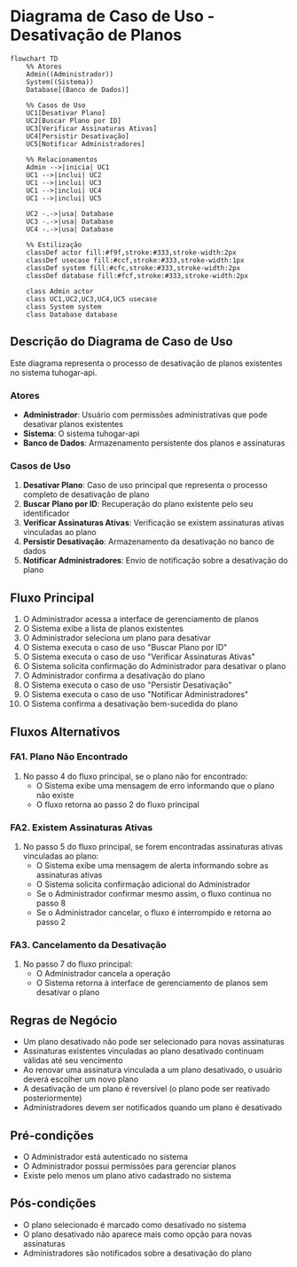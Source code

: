# Diagrama de Caso de Uso - Desativação de Planos

```mermaid
flowchart TD
    %% Atores
    Admin((Administrador))
    System((Sistema))
    Database[(Banco de Dados)]
    
    %% Casos de Uso
    UC1[Desativar Plano]
    UC2[Buscar Plano por ID]
    UC3[Verificar Assinaturas Ativas]
    UC4[Persistir Desativação]
    UC5[Notificar Administradores]
    
    %% Relacionamentos
    Admin -->|inicia| UC1
    UC1 -->|inclui| UC2
    UC1 -->|inclui| UC3
    UC1 -->|inclui| UC4
    UC1 -->|inclui| UC5
    
    UC2 -.->|usa| Database
    UC3 -.->|usa| Database
    UC4 -.->|usa| Database
    
    %% Estilização
    classDef actor fill:#f9f,stroke:#333,stroke-width:2px
    classDef usecase fill:#ccf,stroke:#333,stroke-width:1px
    classDef system fill:#cfc,stroke:#333,stroke-width:2px
    classDef database fill:#fcf,stroke:#333,stroke-width:2px
    
    class Admin actor
    class UC1,UC2,UC3,UC4,UC5 usecase
    class System system
    class Database database
```

## Descrição do Diagrama de Caso de Uso

Este diagrama representa o processo de desativação de planos existentes no sistema tuhogar-api.

### Atores
- **Administrador**: Usuário com permissões administrativas que pode desativar planos existentes
- **Sistema**: O sistema tuhogar-api
- **Banco de Dados**: Armazenamento persistente dos planos e assinaturas

### Casos de Uso
1. **Desativar Plano**: Caso de uso principal que representa o processo completo de desativação de plano
2. **Buscar Plano por ID**: Recuperação do plano existente pelo seu identificador
3. **Verificar Assinaturas Ativas**: Verificação se existem assinaturas ativas vinculadas ao plano
4. **Persistir Desativação**: Armazenamento da desativação no banco de dados
5. **Notificar Administradores**: Envio de notificação sobre a desativação do plano

## Fluxo Principal

1. O Administrador acessa a interface de gerenciamento de planos
2. O Sistema exibe a lista de planos existentes
3. O Administrador seleciona um plano para desativar
4. O Sistema executa o caso de uso "Buscar Plano por ID"
5. O Sistema executa o caso de uso "Verificar Assinaturas Ativas"
6. O Sistema solicita confirmação do Administrador para desativar o plano
7. O Administrador confirma a desativação do plano
8. O Sistema executa o caso de uso "Persistir Desativação"
9. O Sistema executa o caso de uso "Notificar Administradores"
10. O Sistema confirma a desativação bem-sucedida do plano

## Fluxos Alternativos

### FA1. Plano Não Encontrado
1. No passo 4 do fluxo principal, se o plano não for encontrado:
   - O Sistema exibe uma mensagem de erro informando que o plano não existe
   - O fluxo retorna ao passo 2 do fluxo principal

### FA2. Existem Assinaturas Ativas
1. No passo 5 do fluxo principal, se forem encontradas assinaturas ativas vinculadas ao plano:
   - O Sistema exibe uma mensagem de alerta informando sobre as assinaturas ativas
   - O Sistema solicita confirmação adicional do Administrador
   - Se o Administrador confirmar mesmo assim, o fluxo continua no passo 8
   - Se o Administrador cancelar, o fluxo é interrompido e retorna ao passo 2

### FA3. Cancelamento da Desativação
1. No passo 7 do fluxo principal:
   - O Administrador cancela a operação
   - O Sistema retorna à interface de gerenciamento de planos sem desativar o plano

## Regras de Negócio

- Um plano desativado não pode ser selecionado para novas assinaturas
- Assinaturas existentes vinculadas ao plano desativado continuam válidas até seu vencimento
- Ao renovar uma assinatura vinculada a um plano desativado, o usuário deverá escolher um novo plano
- A desativação de um plano é reversível (o plano pode ser reativado posteriormente)
- Administradores devem ser notificados quando um plano é desativado

## Pré-condições

- O Administrador está autenticado no sistema
- O Administrador possui permissões para gerenciar planos
- Existe pelo menos um plano ativo cadastrado no sistema

## Pós-condições

- O plano selecionado é marcado como desativado no sistema
- O plano desativado não aparece mais como opção para novas assinaturas
- Administradores são notificados sobre a desativação do plano
